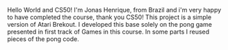 Hello World and CS50! I'm Jonas Henrique, from Brazil and i'm very happy to have completed the course, thank you CS50!
This project is a simple version of Atari Brekout. 
I developed this base solely on the pong game presented in first track of Games in this course.
In some parts I reused pieces of the pong code.

